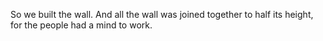 So we built the wall. And all the wall was joined together to half its height, for the people had a mind to work.
